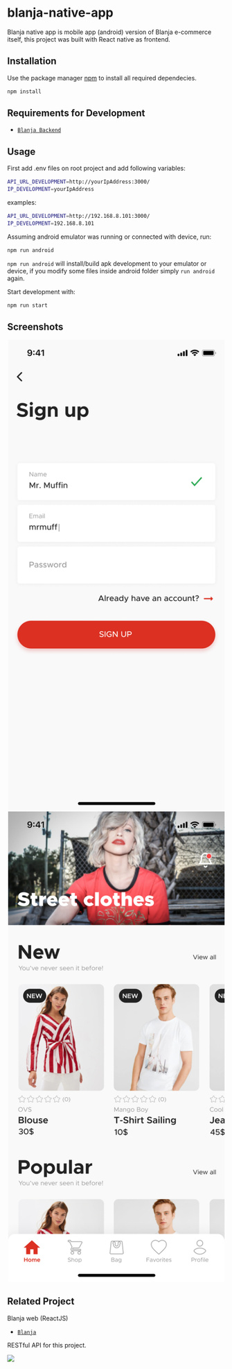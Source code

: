 # blanja-native-app

Blanja native app is mobile app (android) version of Blanja e-commerce itself, this project was built with React native as frontend.

## Installation

Use the package manager [npm](https://www.npmjs.com/get-npm) to install all required dependecies.
```bash
npm install
```

## Requirements for Development 
- [`Blanja Backend`](https://github.com/handa26/products-api)

## Usage

First add .env files on root project and add following variables:
```bash
API_URL_DEVELOPMENT=http://yourIpAddress:3000/
IP_DEVELOPMENT=yourIpAddress
```
examples:
```bash
API_URL_DEVELOPMENT=http://192.168.8.101:3000/
IP_DEVELOPMENT=192.168.8.101
```

Assuming android emulator was running or connected with device, run:
```bash
npm run android
```
`npm run android` will install/build apk development to your emulator or device, if you
modify some files inside android folder simply `run android` again.

Start development with:
```bash
npm run start
```

## Screenshots

<div align="center">
  <img width="500px" src="./src/assets/images/sign-up.png">
  <img width="500px" src="./src/assets/images/home.png">
</div>


## Related Project

Blanja web (ReactJS)
- [`Blanja`](https://github.com/handa26/blanja-frontend)

RESTful API for this project.

<a href="https://github.com/handa26/products-api">
<img src="https://img.shields.io/badge/Blanja%20Native-Repository-blue.svg?style=popout&logo=github"/>
</a>
